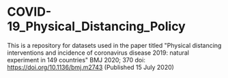 # COVID-19_Physical_Distancing_Policy

This is a repository for datasets used in the paper titled "Physical distancing interventions and incidence of coronavirus disease 2019: natural experiment in 149 countries"
BMJ 2020; 370 doi: https://doi.org/10.1136/bmj.m2743 (Published 15 July 2020)

